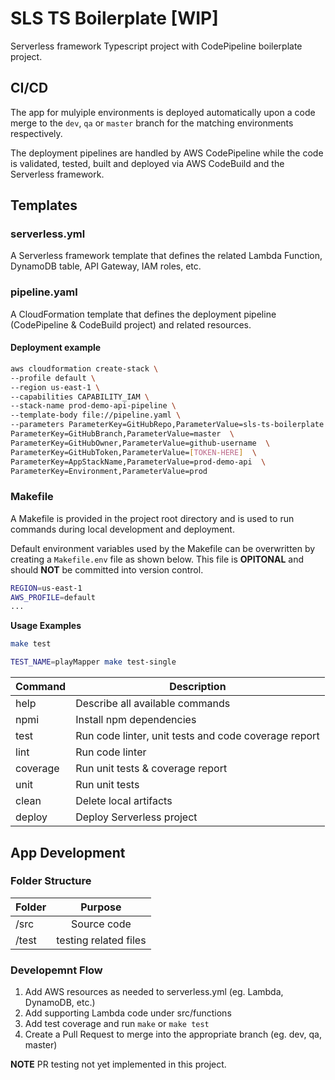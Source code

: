 # SLS TS Boilerplate [WIP]

Serverless framework Typescript project with CodePipeline boilerplate project.

## CI/CD

The app for mulyiple environments is deployed automatically upon a code merge to the `dev`, `qa` or `master` branch for the matching environments respectively.

The deployment pipelines are handled by AWS CodePipeline while the code is validated, tested, built and deployed
via AWS CodeBuild and the Serverless framework.

## Templates

### serverless.yml
A Serverless framework template that defines the related Lambda Function, DynamoDB table, API Gateway, IAM roles, etc.

### pipeline.yaml
A CloudFormation template that defines the deployment pipeline (CodePipeline & CodeBuild project) and related resources.

#### Deployment example

```bash
aws cloudformation create-stack \
--profile default \
--region us-east-1 \
--capabilities CAPABILITY_IAM \
--stack-name prod-demo-api-pipeline \
--template-body file://pipeline.yaml \
--parameters ParameterKey=GitHubRepo,ParameterValue=sls-ts-boilerplate  \
ParameterKey=GitHubBranch,ParameterValue=master  \
ParameterKey=GitHubOwner,ParameterValue=github-username  \
ParameterKey=GitHubToken,ParameterValue=[TOKEN-HERE]  \
ParameterKey=AppStackName,ParameterValue=prod-demo-api  \
ParameterKey=Environment,ParameterValue=prod
```

### Makefile
A Makefile is provided in the project root directory and is used to run commands during local development and deployment.

Default environment variables used by the Makefile can be overwritten by creating a `Makefile.env` file as shown below. This file is **OPITONAL** and should **NOT** be committed into version control.

```bash
REGION=us-east-1
AWS_PROFILE=default
...
```

**Usage Examples**
```bash
make test

TEST_NAME=playMapper make test-single
```

| Command   | Description |
| --------- | ----------- |
| help      | Describe all available commands |
| npmi   | Install npm dependencies |
| test      | Run code linter, unit tests and code coverage report |
| lint      | Run code linter |
| coverage  | Run unit tests & coverage report |
| unit      | Run unit tests |
| clean     | Delete local artifacts |
| deploy     | Deploy Serverless project |


## App Development

### Folder Structure

| Folder        | Purpose       |
| ------------- |:-------------:|
|/src | Source code |
|/test | testing related files |

### Developemnt Flow
1. Add AWS resources as needed to serverless.yml (eg. Lambda, DynamoDB, etc.)
2. Add supporting Lambda code under src/functions
3. Add test coverage and run `make` or `make test`
4. Create a Pull Request to merge into the appropriate branch (eg. dev, qa, master)

**NOTE** PR testing not yet implemented in this project.